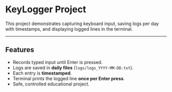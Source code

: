 # KeyLogger Project 

This project demonstrates capturing keyboard input, saving logs per day with timestamps, and displaying logged lines in the terminal.

---

## Features

- Records typed input until Enter is pressed.
- Logs are saved in **daily files** (`logs/logs_YYYY-MM-DD.txt`).
- Each entry is **timestamped**.
- Terminal prints the logged line **once per Enter press**.
- Safe, controlled educational project.
